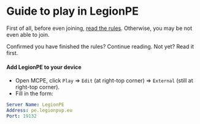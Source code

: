 Guide to play in LegionPE
===
First of all, before even joining, [read the rules](rules.md). Otherwise, you may be not even able to join.

Confirmed you have finished the rules? Continue reading. Not yet? Read it first.

#### Add LegionPE to your device
* Open MCPE, click `Play` => `Edit` (at right-top corner) => `External` (still at right-top corner).
* Fill in the form:
```yaml
Server Name: LegionPE
Address: pe.legionpvp.eu
Port: 19132
```
